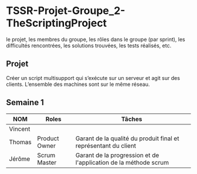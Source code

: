 # TSSR-Projet-Groupe_2-TheScriptingProject

le projet, les membres du groupe, les rôles dans le groupe (par sprint), les difficultés rencontrées, les solutions trouvées, les tests réalisés, etc.
## Projet 

Créer un script multisupport qui s’exécute sur un serveur et agit sur des clients.
L’ensemble des machines sont sur le même réseau.

## Semaine 1

| NOM     | Roles         | Tâches                                                     |
|---------|---------------|------------------------------------------------------------------|
| Vincent |               |                                                                  |
| Thomas  | Product Owner | Garant de la qualité du produit final et représentant du client  |
| Jérôme  | Scrum Master  | Garant de la progression et de l'application de la méthode scrum |
